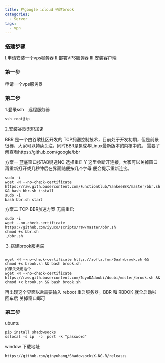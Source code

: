 ```yaml
---
title: 在google icloud 搭建brook
categories:
  - Server
tags:
  - vpn
---
```


### 搭建步骤

I.申请安装一个vps服务器
II.部署VPS服务器 
III.安装客户端   


### 第一步

申请一个vps服务器

### 第二步
1.登录ssh　远程服务器

```
ssh root@ip
```
2.安装谷歌BBR加速

BBR 是一个由谷歌社区开发的 TCP拥塞控制技术，目前处于开发初期，但是前景很棒，大家可以持续关注，同时BBR是集成与Linux最新版本的内核中的。
需要了解查看https://github.com/google/bbr

方案一
蓝底窗口按TAB键选NO
选择重启 Y
这里会断开连接，大家可以关掉窗口再重新打开或几秒钟后在界面随便按几个字母 便会提示重新连接。

```
sudo -i
wget -N --no-check-certificate https://raw.githubusercontent.com/FunctionClub/YankeeBBR/master/bbr.sh && bash bbr.sh install
sudo -i
bash bbr.sh start
```


方案二 TCP-BBR加速方案 无需重启

```
sudo -i
wget --no-check-certificate https://github.com/iyuco/scripts/raw/master/bbr.sh
chmod +x bbr.sh
./bbr.sh
```
３.搭建brook服务端

```

wget -N --no-check-certificate https://softs.fun/Bash/brook.sh && chmod +x brook.sh && bash brook.sh
如果失效用这个
wget -N --no-check-certificate https://raw.githubusercontent.com/ToyoDAdoubi/doubi/master/brook.sh && chmod +x brook.sh && bash brook.sh
```
再出现这个界面以后需要输入 reboot 重启服务器。BBR 和 RBOOK 就全启动啦 回车后 关掉窗口即可
### 第三步
ubuntu
```
pip install shadowsocks
sslocal -s ip  -p  port -k "password"
```

window
下载地址

```
https://github.com/qinyuhang/ShadowsocksX-NG-R/releases
```
